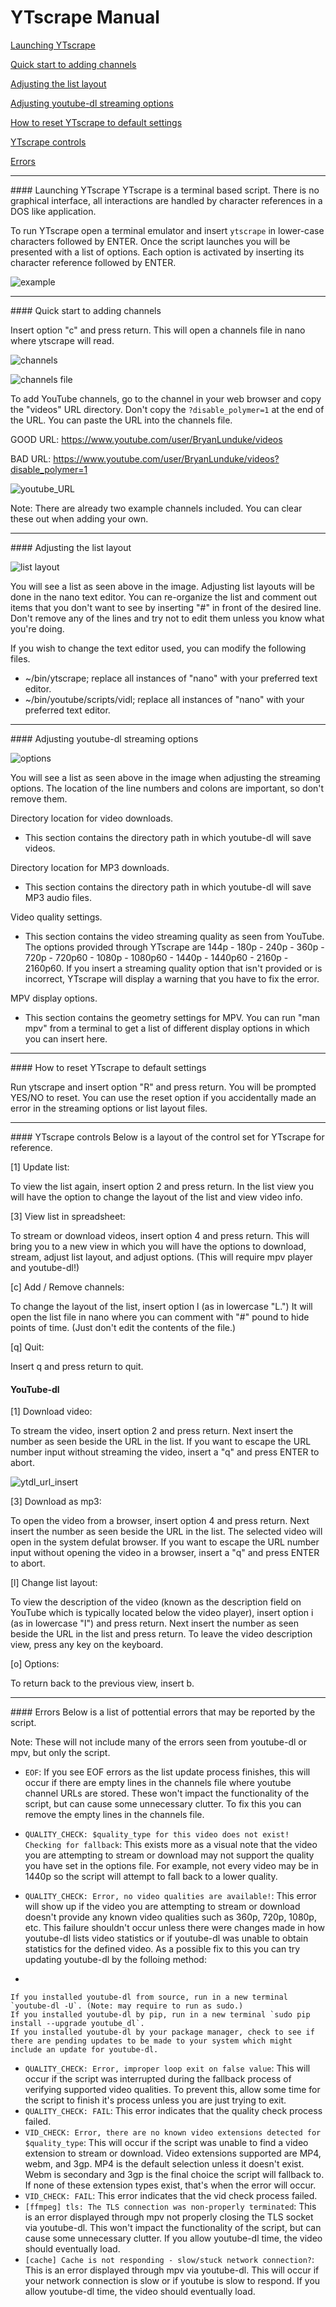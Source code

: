 # YTscrape Manual

[Launching YTscrape](#launch)

[Quick start to adding channels](#add_channels)

[Adjusting the list layout](#listlayout)

[Adjusting youtube-dl streaming options](#options)

[How to reset YTscrape to default settings](#reset)

[YTscrape controls](#ytscrape_controls)

[Errors](#errors)

---
<a name="launch"/>
#### Launching YTscrape
YTscrape is a terminal based script. There is no graphical interface, all interactions are handled by character references in a DOS like application.

To run YTscrape open a terminal emulator and insert `ytscrape` in lower-case characters followed by ENTER. Once the script launches you will be presented with a list of options. Each option is activated by inserting its character reference followed by ENTER.

![](images/manual_images/example.png "example")

---
<a name="add_channels"/>
#### Quick start to adding channels

Insert option "c" and press return. This will open a channels file in nano where ytscrape will read.

![](images/add_channels.png "channels")

![](images/add_channels_file.png "channels file")

To add YouTube channels, go to the channel in your web browser and copy the "videos" URL directory. Don't copy the `?disable_polymer=1` at the end of the URL. You can paste the URL into the channels file.

GOOD URL: https://www.youtube.com/user/BryanLunduke/videos

BAD URL: https://www.youtube.com/user/BryanLunduke/videos?disable_polymer=1

![](images/youtube_URL.png "youtube_URL")

Note: There are already two example channels included. You can clear these out when adding your own.

---
<a name="listlayout"/>
#### Adjusting the list layout

![](images/manual_images/nano.png "list layout")

You will see a list as seen above in the image. Adjusting list layouts will be done in the nano text editor. You can re-organize the list and comment out items that you don't want to see by inserting "#" in front of the desired line. Don't remove any of the lines and try not to edit them unless you know what you're doing.

If you wish to change the text editor used, you can modify the following files.

- ~/bin/ytscrape; replace all instances of "nano" with your preferred text editor.
- ~/bin/youtube/scripts/vidl; replace all instances of "nano" with your preferred text editor.

---
<a name="options"/>
#### Adjusting youtube-dl streaming options

![](images/manual_images/options.png "options")

You will see a list as seen above in the image when adjusting the streaming options. The location of the line numbers and colons are important, so don't remove them.

Directory location for video downloads.

- This section contains the directory path in which youtube-dl will save videos.

Directory location for MP3 downloads.

- This section contains the directory path in which youtube-dl will save MP3 audio files.

Video quality settings.

- This section contains the video streaming quality as seen from YouTube. The options provided through YTscrape are 144p - 180p - 240p - 360p - 720p - 720p60 - 1080p - 1080p60 - 1440p - 1440p60 - 2160p - 2160p60. If you insert a streaming quality option that isn't provided or is incorrect, YTscrape will display a warning that you have to fix the error.

MPV display options.

- This section contains the geometry settings for MPV. You can run "man mpv" from a terminal to get a list of different display options in which you can insert here.

---
<a name="reset"/>
#### How to reset YTscrape to default settings

Run ytscrape and insert option "R" and press return. You will be prompted YES/NO to reset. You can use the reset option if you accidentally made an error in the streaming options or list layout files.

---
<a name="ytscrape_controls"/>
#### YTscrape controls
Below is a layout of the control set for YTscrape for reference.

[1] Update list:

To view the list again, insert option 2 and press return. In the list view you will have the option to change the layout of the list and view video info.

[3] View list in spreadsheet:

To stream or download videos, insert option 4 and press return. This will bring you to a new view in which you will have the options to download, stream, adjust list layout, and adjust options. (This will require mpv player and youtube-dl!)

[c] Add / Remove channels:

To change the layout of the list, insert option l (as in lowercase "L.") It will open the list file in nano where you can comment with "#" pound to hide points of time. (Just don't edit the contents of the file.)

[q] Quit:

Insert q and press return to quit.

#### YouTube-dl

[1] Download video:

To stream the video, insert option 2 and press return. Next insert the number as seen beside the URL in the list. If you want to escape the URL number input without streaming the video, insert a "q" and press ENTER to abort.

![](images/ytdl_url_insert.png "ytdl_url_insert")

[3] Download as mp3:

To open the video from a browser, insert option 4 and press return. Next insert the number as seen beside the URL in the list. The selected video will open in the system defulat browser. If you want to escape the URL number input without opening the video in a browser, insert a "q" and press ENTER to abort.

[l] Change list layout:

To view the description of the video (known as the description field on YouTube which is typically located below the video player), insert option i (as in lowercase "I")  and press return. Next insert the number as seen beside the URL in the list and press return. To leave the video description view, press any key on the keyboard.

[o] Options:

To return back to the previous view, insert b.

---
<a name="errors"/>
#### Errors
Below is a list of pottential errors that may be reported by the script.

Note: These will not include many of the errors seen from youtube-dl or mpv, but only the script.

- `EOF`: If you see EOF errors as the list update process finishes, this will occur if there are empty lines in the channels file where youtube channel URLs are stored. These won't impact the functionality of the script, but can cause some unnecessary clutter. To fix this you can remove the empty lines in the channels file.
- `QUALITY_CHECK: $quality_type for this video does not exist! Checking for fallback`: This exists more as a visual note that the video you are attempting to stream or download may not support the quality you have set in the options file. For example, not every video may be in 1440p so the script will attempt to fall back to a lower quality.
- `QUALITY_CHECK: Error, no video qualities are available!`: This error will show up if the video you are attempting to stream or download doesn't provide any known video qualities such as 360p, 720p, 1080p, etc. This failure shouldn't occur unless there were changes made in how youtube-dl lists video statistics or if youtube-dl was unable to obtain statistics for the defined video. As a possible fix to this you can try updating youtube-dl by the folloing method:

-

    If you installed youtube-dl from source, run in a new terminal `youtube-dl -U`. (Note: may require to run as sudo.)
    If you installed youtube-dl by pip, run in a new terminal `sudo pip install --upgrade youtube_dl`.
    If you installed youtube-dl by your package manager, check to see if there are pending updates to be made to your system which might include an update for youtube-dl.

- `QUALITY_CHECK: Error, improper loop exit on false value`: This will occur if the script was interrupted during the fallback process of verifying supported video qualities. To prevent this, allow some time for the script to finish it's process unless you are just trying to exit.
- `QUALITY_CHECK: FAIL`: This error indicates that the quality check process failed.
- `VID_CHECK: Error, there are no known video extensions detected for $quality_type`: This will occur if the script was unable to find a video extension to stream or download. Video extensions supported are MP4, webm, and 3gp. MP4 is the default selection unless it doesn't exist. Webm is secondary and 3gp is the final choice the script will fallback to. If none of these extension types exist, that's when the error will occur.
- `VID_CHECK: FAIL`: This error indicates that the vid check process failed.
- `[ffmpeg] tls: The TLS connection was non-properly terminated`: This is an error displayed through mpv not properly closing the TLS socket via youtube-dl. This won't impact the functionality of the script, but can cause some unnecessary clutter. If you allow youtube-dl time, the video should eventually load.
- `[cache] Cache is not responding - slow/stuck network connection?`: This is an error displayed through mpv via youtube-dl. This will occur if your network connection is slow or if youtube is slow to respond. If you allow youtube-dl time, the video should eventually load.